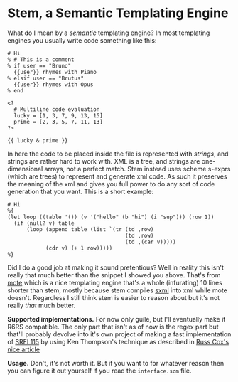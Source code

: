 # Stem, a Semantic Templating Engine

What do I mean by a *semantic* templating engine? In most templating engines
you usually write code something like this:
```
# Hi
% # This is a comment
% if user == "Bruno"
  {{user}} rhymes with Piano
% elsif user == "Brutus"
  {{user}} rhymes with Opus
% end

<?
  # Multiline code evaluation
  lucky = [1, 3, 7, 9, 13, 15]
  prime = [2, 3, 5, 7, 11, 13]
?>

{{ lucky & prime }}
```
In here the code to be placed inside the file is represented with *strings*, and
strings are rather hard to work with. XML is a tree, and strings are 
one-dimensional arrays, not a perfect match. Stem instead uses scheme s-exprs
(which are trees) to represent and generate xml code. As such it preserves the
meaning of the xml and gives you full power to do any sort of code generation
that you want. This is a short example:
```
# Hi
%{
(let loop ((table '()) (v '("hello" (b "hi") (i "sup"))) (row 1))
  (if (null? v) table
      (loop (append table (list `(tr (td ,row)
                                     (td ,row)
                                     (td ,(car v)))))
            (cdr v) (+ 1 row)))))
%}
```

Did I do a good job at making it sound pretentious? Well in reality this isn't 
really that much better than the snippet I showed you above. That's from
[mote](https://github.com/soveran/mote) which is a nice templating engine 
that's a whole (infurating) 10 lines shorter than stem, mostly because stem 
compiles [sxml](https://www.gnu.org/software/guile/manual/html_node/SXML.html)
into xml while mote doesn't. Regardless I still think stem is easier to reason 
about but it's not really *that* much better.

**Supported implementations.** For now only guile, but I'll eventually make it
R6RS compatible. The only part that isn't as of now is the regex part but 
that'll probably devolve into it's own project of making a fast implementation
of [SRFI 115](https://srfi.schemers.org/srfi-115/srfi-115.html) by using Ken 
Thompson's technique as described in 
[Russ Cox's nice article](https://swtch.com/~rsc/regexp/regexp1.html)

**Usage.** Don't, it's not worth it. But if you want to for whatever reason 
then you can figure it out yourself if you read the `interface.scm` file.

